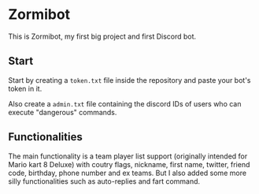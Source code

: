 # Zormibot
This is Zormibot, my first big project and first Discord bot.
## Start
Start by creating a `token.txt` file inside the repository and paste your bot's token in it.

Also create a `admin.txt` file containing the discord IDs of users who can execute "dangerous" commands.

## Functionalities
The main functionality is a team player list support (originally intended for Mario kart 8 Deluxe) with coutry flags, nickname, first name, twitter, friend code, birthday, phone number and ex teams.
But I also added some more silly functionalities such as auto-replies and fart command.
